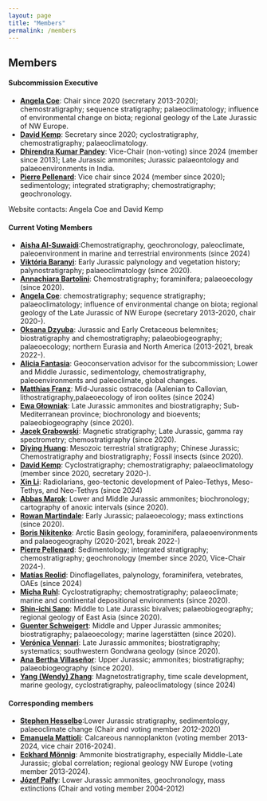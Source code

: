 ```yaml
---
layout: page
title: "Members"
permalink: /members
---
```

## Members
#### Subcommission Executive

* **[Angela Coe](http://www.open.ac.uk/people/alc8#tab1)**: Chair since 2020 (secretary 2013-2020); chemostratigraphy; sequence stratigraphy; palaeoclimatology; influence of environmental change on biota; regional geology of the Late Jurassic of NW Europe.
* **[David Kemp](https://www.researchgate.net/profile/David_Kemp4)**: Secretary since 2020; cyclostratigraphy, chemostratigraphy; palaeoclimatology.
* **[Dhirendra Kumar Pandey](https://www.researchgate.net/profile/Dhirendra_Pandey2)**: Vice-Chair (non-voting) since 2024 (member since 2013); Late Jurassic ammonites; Jurassic palaeontology and palaeoenvironments in India.
* **[Pierre Pellenard](https://pellenard.wordpress.com/)**: Vice chair since 2024 (member since 2020); sedimentology; integrated stratigraphy; chemostratigraphy; geochronology.


Website contacts: Angela Coe and David Kemp

#### Current Voting Members

* **[Aisha Al-Suwaidi](https://www.ku.ac.ae/academics/college-of-arts-and-sciences/department/department-of-earth-sciences/people/aisha-al-suwaidi)**:Chemostratigraphy, geochronology, paleoclimate, paleoenvironment in marine and terrestrial environments (since 2024)
* **[Viktória Baranyi](https://www.researchgate.net/profile/Viktoria_Baranyi)**: Early Jurassic palynology and vegetation history; palynostratigraphy; palaeoclimatology (since 2020).
* **[Annachiara Bartolini](https://paleo.mnhn.fr/fr/annuaire/annachiara-bartolini-394)**: Chemostratigraphy; foraminifera; palaeoecology (since 2020).
* **[Angela Coe](http://www.open.ac.uk/people/alc8#tab1)**: chemostratigraphy; sequence stratigraphy; palaeoclimatology; influence of environmental change on biota; regional geology of the Late Jurassic of NW Europe (secretary 2013-2020, chair 2020-).
* **[Oksana Dzyuba](http://www.ipgg.sbras.ru/en/person/ipgg-dzyubaos)**: Jurassic and Early Cretaceous belemnites; biostratigraphy and chemostratigraphy; palaeobiogeography; palaeoecology; northern Eurasia and North America (2013-2021, break 2022-).
* **[Alicia Fantasia](https://www.unifr.ch/directory/fr/people/371229/a10af)**: Geoconservation advisor for the subcommission; Lower and Middle Jurassic, sedimentology, chemostratigraphy, paleoenvironments and paleoclimate, global changes. 
* **[Matthias Franz](https://www.researchgate.net/profile/Matthias-Franz-2)**: Mid-Jurassic ostracoda (Aalenian to Callovian, lithostratigraphy,palaeoecology of iron oolites (since 2024)
* **[Ewa Głowniak](https://www.geo.uw.edu.pl/pl/dr-hab-ewa-glowniak)**: Late Jurassic ammonites and biostratigraphy; Sub-Mediterranean province; biochronology and bioevents; palaeobiogeography (since 2020).
* **[Jacek Grabowski](https://publons.com/researcher/2782283/jacek-grabowski/)**: Magnetic stratigraphy; Late Jurassic, gamma ray spectrometry; chemostratigraphy (since 2020).
* **[Diying Huang](http://sourcedb.nigpas.cas.cn/en/ywrck/200907/t20090728_2280913.html)**: Mesozoic terrestrial stratigraphy; Chinese Jurassic; Chemostratigraphy and biostratigraphy; Fossil insects (since 2020).
* **[David Kemp](https://www.researchgate.net/profile/David_Kemp4)**: Cyclostratigraphy; chemostratigraphy; palaeoclimatology (member since 2020, secretary 2020-).
* **[Xin Li](http://english.nigpas.cas.cn/sourcedb/fyjy/201711/t20171117_644377.html)**: Radiolarians, geo-tectonic development of Paleo-Tethys, Meso-Tethys, and Neo-Tethys (since 2024)
* **[Abbas Marok](https://abbasmarok.univ-tlemcen.dz/)**: Lower and Middle Jurassic ammonites; biochronology; cartography of anoxic intervals (since 2020).
* **[Rowan Martindale](https://www.jsg.utexas.edu/martindale/)**: Early Jurassic; palaeoecology; mass extinctions (since 2020).
* **[Boris Nikitenko](http://www.ipgg.sbras.ru/en/institute/staff/nikitenkobl)**: Arctic Basin geology, foraminifera, palaeoenvironments and palaeogeography (2020-2021, break 2022-)
* **[Pierre Pellenard](https://pellenard.wordpress.com/)**: Sedimentology; integrated stratigraphy; chemostratigraphy; geochronology (member since 2020, Vice-Chair 2024-).
* **[Matías Reolid](https://www.researchgate.net/profile/Matias-Reolid)**: Dinoflagellates, palynology, foraminifera, vetebrates, OAEs (since 2024)
* **[Micha Ruhl](http://www.tcd.ie/Geology/people/ruhlm/)**: Cyclostratigraphy; chemostratigraphy; palaeoclimate; marine and continental depositional environments (since 2020).
* **[Shin-ichi Sano](https://www.researchgate.net/profile/Shin-ichi_Sano)**: Middle to Late Jurassic bivalves; palaeobiogeography; regional geology of East Asia (since 2020).
* **[Guenter Schweigert](https://naturkundemuseum-bw.de/en/research/paleontology/department-paleontology/guenter-schweigert)**: Middle and Upper Jurassic ammonites; biostratigraphy; palaeoecology; marine lagerstätten (since 2020).
* **[Verónica Vennari](https://www.researchgate.net/profile/Veronica_Vennari)**: Late Jurassic ammonites; biostratigraphy; systematics; southwestern Gondwana geology (since 2020).
* **[Ana Bertha Villaseñor](https://www.geologia.unam.mx/comunidad-igl/villasenor-martinez-ab)**: Upper Jurassic; ammonites; biostratigraphy; palaeobiogeography (since 2020).
* **[Yang (Wendy) Zhang](https://www.geophysik.uni-bremen.de/page.php?pageid=610&benutzer_ID=4935&p_reg=1&frstChr=)**: Magnetostratigraphy, time scale development, marine geology, cyclostratigraphy, paleoclimatology (since 2024)

#### Corresponding members
* **[Stephen Hesselbo](https://www.exeter.ac.uk/research/institutes/esi/about/people/profile/index.php?username=sph216)**:Lower Jurassic stratigraphy, sedimentology, palaeoclimate change (Chair and voting member 2012-2020)
* **[Emanuela Mattioli](http://lgltpe.ens-lyon.fr/ressources/pages-perso/MATTIOLI%20Emanuela/)**: Calcareous nannoplankton (voting member 2013-2024, vice chair 2016-2024).
* **[Eckhard Mönnig](http://www.stratigraphie.de/)**: Ammonite biostratigraphy, especially Middle-Late Jurassic; global correlation; regional geology NW Europe (voting member 2013-2024).
* **[Józef Palfy](http://www.paleo.hu/en/palfy)**: Lower Jurassic ammonites, geochronology, mass extinctions (Chair and voting member 2004-2012)

